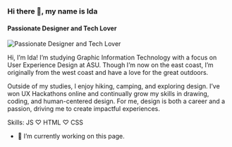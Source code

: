 ### Hi there 👋, my name is Ida
#### Passionate Designer and Tech Lover
![Passionate Designer and Tech Lover](https://github.com/user-attachments/assets/fce29300-c0c8-4172-a5b9-f00ab8ba8969)

Hi, I’m Ida! I’m studying Graphic Information Technology with a focus on User Experience Design at ASU. Though I’m now on the east coast, I’m originally from the west coast and have a love for the great outdoors.

Outside of my studies, I enjoy hiking, camping, and exploring design. I’ve won UX Hackathons online and continually grow my skills in drawing, coding, and human-centered design. For me, design is both a career and a passion, driving me to create impactful experiences.

Skills: JS ♡ HTML ♡ CSS

- 🔭 I’m currently working on this page. 

